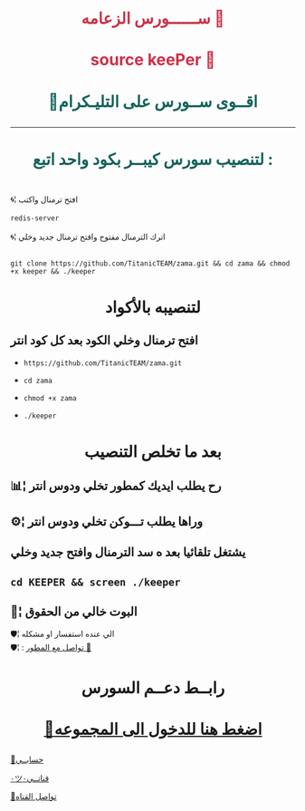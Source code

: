 # <p align="center" style="color:#cb3349" > ســــــورس الزعامه 🍃
# <p align="center" style="color:#cb3349" > source keePer 🍃
 
# <p align="center" style="color: #14635c;" > 📣اقــوى ســورس على التليـكرام


***

# <p align="center" style="color: #14635c;" > لتنصيب سورس كيبــر بكود واحد اتبع :
 
<br>🌀¦ افتح ترمنال واكتب <br>
<br> `redis-server`<br>
<br>🌀¦ اترك الترمنال مفتوح وافتح ترمنال جديد وخلي<br>

<br>` git clone https://github.com/TitanicTEAM/zama.git && cd zama && chmod +x keeper && ./keeper `<br>

# <p align="center">لتنصيبه بالأكواد 
## افتح ترمنال وخلي الكود بعد كل كود انتر

-    `https://github.com/TitanicTEAM/zama.git` 

-    `cd zama`

-    `chmod +x zama`

-    `./keeper`

# <p align="center"> بعد ما تخلص التنصيب 


##  📊¦ رح يطلب ايديك كمطور تخلي ودوس انتر

##  ⚙️¦ وراها يطلب تـــوكن تخلي ودوس انتر

##  يشتغل تلقائيا بعد ه سد الترمنال وافتح جديد وخلي

##   `cd KEEPER && screen ./keeper`

##  💬¦ البوت خالي من الحقوق


🛡¦ الي عنده استفسار او مشكله <br>
🛡¦ : [تواصل مع المطور 🍃](https://telegram.me/llX8Xll)<br>


# <p align="center"> رابــط  دعــم السورس

  # <p align="center">[📨اضغط هنا للدخول الى المجموعه](https://t.me/keeper_ch)
  
  [📨حسابــي](https://telegram.me/karrar_alqaser) <br>
  
  [٠ツقناتــي٠](https://telegram.me/keeper_ch) <br>
  
  [📨تواصل القناه](https://t.me/lqlxlqlbot) <br>

